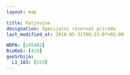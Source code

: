 ```yaml
---
layout: map

title: Paljevine
designation: Specijalni rezervat prirode
last_modified_at: 2018-05-31T00:23:07+02:00

WDPA: [145402]
BioRaS: [419]
geoSrbija:
  L1_183: [153]
---
```

